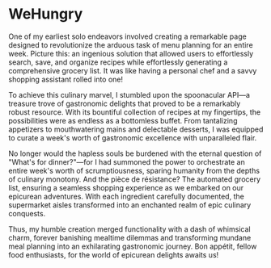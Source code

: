 # WeHungry

One of my earliest solo endeavors involved creating a remarkable page designed to revolutionize the arduous task of menu planning for an entire week. Picture this: an ingenious solution that allowed users to effortlessly search, save, and organize recipes while effortlessly generating a comprehensive grocery list. It was like having a personal chef and a savvy shopping assistant rolled into one!

To achieve this culinary marvel, I stumbled upon the spoonacular API—a treasure trove of gastronomic delights that proved to be a remarkably robust resource. With its bountiful collection of recipes at my fingertips, the possibilities were as endless as a bottomless buffet. From tantalizing appetizers to mouthwatering mains and delectable desserts, I was equipped to curate a week's worth of gastronomic excellence with unparalleled flair.

No longer would the hapless souls be burdened with the eternal question of "What's for dinner?"—for I had summoned the power to orchestrate an entire week's worth of scrumptiousness, sparing humanity from the depths of culinary monotony. And the pièce de résistance? The automated grocery list, ensuring a seamless shopping experience as we embarked on our epicurean adventures. With each ingredient carefully documented, the supermarket aisles transformed into an enchanted realm of epic culinary conquests.

Thus, my humble creation merged functionality with a dash of whimsical charm, forever banishing mealtime dilemmas and transforming mundane meal planning into an exhilarating gastronomic journey. Bon appétit, fellow food enthusiasts, for the world of epicurean delights awaits us!
